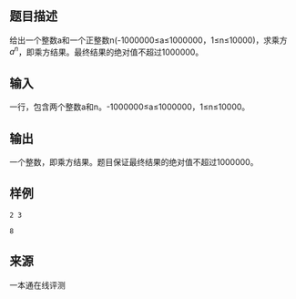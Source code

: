 ## 题目描述

给出一个整数a和一个正整数n(-1000000≤a≤1000000，1≤n≤10000)，求乘方$a^n$，即乘方结果。最终结果的绝对值不超过1000000。

## 输入

一行，包含两个整数a和n。-1000000≤a≤1000000，1≤n≤10000。

## 输出

一个整数，即乘方结果。题目保证最终结果的绝对值不超过1000000。

## 样例

```input1
2 3
```

```output1
8
```


 ## 来源

 一本通在线评测 